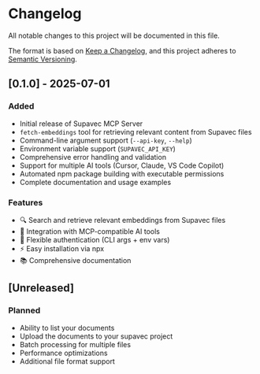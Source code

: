 # Changelog

All notable changes to this project will be documented in this file.

The format is based on [Keep a Changelog](https://keepachangelog.com/en/1.0.0/),
and this project adheres to [Semantic Versioning](https://semver.org/spec/v2.0.0.html).

## [0.1.0] - 2025-07-01

### Added
- Initial release of Supavec MCP Server
- `fetch-embeddings` tool for retrieving relevant content from Supavec files
- Command-line argument support (`--api-key`, `--help`)
- Environment variable support (`SUPAVEC_API_KEY`)
- Comprehensive error handling and validation
- Support for multiple AI tools (Cursor, Claude, VS Code Copilot)
- Automated npm package building with executable permissions
- Complete documentation and usage examples

### Features
- 🔍 Search and retrieve relevant embeddings from Supavec files
- 🤖 Integration with MCP-compatible AI tools
- 🔑 Flexible authentication (CLI args + env vars)
- ⚡ Easy installation via npx
- 📚 Comprehensive documentation

## [Unreleased]

### Planned
- Ability to list your documents
- Upload the documents to your supavec project
- Batch processing for multiple files
- Performance optimizations
- Additional file format support 